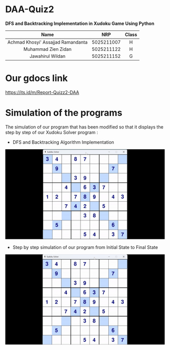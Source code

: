 # DAA-Quiz2

**DFS and Backtracking Implementation in Xudoku Game Using Python**

|                Name                |    NRP     | Class |
| :--------------------------------: | :--------: | :---: |
| Achmad Khosyi' Assajjad Ramandanta | 5025211007 |   H   |
|        Muhammad Zien Zidan         | 5025211122 |   H   |
|          Jawahirul Wildan          | 5025211152 |   G   |

# Our gdocs link
https://its.id/m/Report-Quizz2-DAA

# Simulation of the programs
The simulation of our program that has been modified so that it displays the step by step of our Xudoku Solver program :
- DFS and Backtracking Algorithm Implementation

![](https://github.com/Khosyi0/DAA-Quiz2/blob/main/gif/daagif.gif?raw=true)

- Step by step simulation of our program from Initial State to Final State

![](https://github.com/Khosyi0/DAA-Quiz2/blob/main/gif/daagif2.gif?raw=true)
